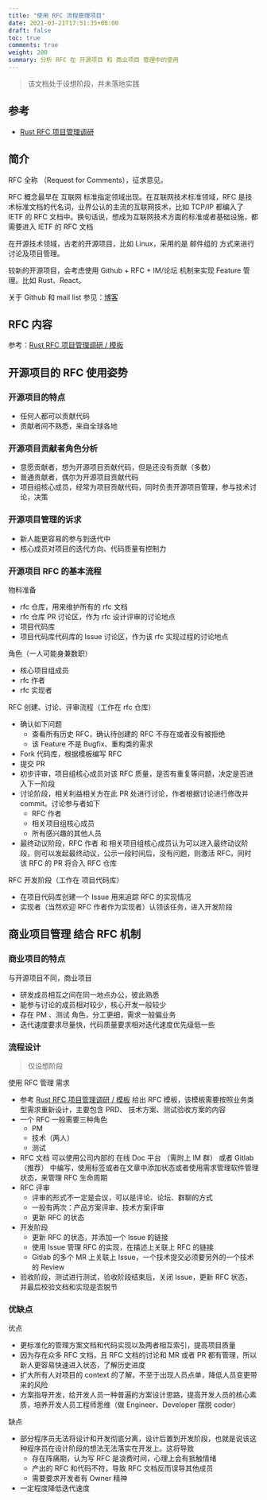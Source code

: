 ```yaml
---
title: "使用 RFC 流程管理项目"
date: 2021-03-21T17:51:35+08:00
draft: false
toc: true
comments: true
weight: 200
summary: 分析 RFC 在 开源项目 和 商业项目 管理中的使用
---
```


> 该文档处于设想阶段，并未落地实践

## 参考

* [Rust RFC 项目管理调研](/series/software-project-management/rust-rfc/)

## 简介

RFC 全称 （Request for Comments），征求意见。

RFC 概念最早在 互联网 标准指定领域出现。在互联网技术标准领域，RFC 是技术标准文档的代名词，业界公认的主流的互联网技术，比如 TCP/IP 都编入了 IETF 的 RFC 文档中。换句话说，想成为互联网技术方面的标准或者基础设施，都需要进入 IETF 的 RFC 文档

在开源技术领域，古老的开源项目，比如 Linux，采用的是 邮件组的 方式来进行讨论及项目管理。

较新的开源项目，会考虑使用 Github + RFC + IM/论坛 机制来实现 Feature 管理。比如 Rust、React。

关于 Github 和 mail list 参见：[博客](https://begriffs.com/posts/2018-06-05-mailing-list-vs-github.html)

## RFC 内容

参考：[Rust RFC 项目管理调研 / 模板](/series/software-project-management/rust-rfc/#rust-rfc-模板)

## 开源项目的 RFC 使用姿势

### 开源项目的特点

* 任何人都可以贡献代码
* 贡献者间不熟悉，来自全球各地

### 开源项目贡献者角色分析

* 意愿贡献者，想为开源项目贡献代码，但是还没有贡献（多数）
* 普通贡献者，偶尔为开源项目贡献代码
* 项目组核心成员，经常为项目贡献代码，同时负责开源项目管理，参与技术讨论，决策

### 开源项目管理的诉求

* 新人能更容易的参与到迭代中
* 核心成员对项目的迭代方向、代码质量有控制力

### 开源项目 RFC 的基本流程

物料准备

* rfc 仓库，用来维护所有的 rfc 文档
* rfc 仓库 PR 讨论区，作为 rfc 设计评审的讨论地点
* 项目代码库
* 项目代码库代码库的 Issue 讨论区，作为该 rfc 实现过程的讨论地点

角色（一人可能身兼数职）

* 核心项目组成员
* rfc 作者
* rfc 实现者

RFC 创建、讨论、评审流程（工作在 rfc 仓库）

* 确认如下问题
    * 查看所有历史 RFC，确认待创建的 RFC 不存在或者没有被拒绝
    * 该 Feature 不是 Bugfix、重构类的需求
* Fork 代码库，根据模板编写 RFC
* 提交 PR
* 初步评审，项目组核心成员对该 RFC 质量，是否有重复等问题，决定是否进入下一阶段
* 讨论阶段，相关利益相关方在此 PR 处进行讨论，作者根据讨论进行修改并 commit。讨论参与者如下
    * RFC 作者
    * 相关项目组核心成员
    * 所有感兴趣的其他人员
* 最终动议阶段，RFC 作者 和 相关项目组核心成员认为可以进入最终动议阶段，则可以发起最终动议，公示一段时间后，没有问题，则激活 RFC。同时 该 RFC 的 PR 将合入 RFC 仓库

RFC 开发阶段（工作在 项目代码库）

* 在项目代码库创建一个 Issue 用来追踪 RFC 的实现情况
* 实现者（当然欢迎 RFC 作者作为实现者）认领该任务，进入开发阶段

## 商业项目管理 结合 RFC 机制

### 商业项目的特点

与开源项目不同，商业项目

* 研发成员相互之间在同一地点办公，彼此熟悉
* 能参与讨论的成员相对较少，核心开发一般较少
* 存在 PM 、测试 角色，分工更细，需求一般偏业务
* 迭代速度要求尽量快，代码质量要求相对迭代速度优先级低一些

### 流程设计

> 仅设想阶段

使用 RFC 管理 需求

* 参考 [Rust RFC 项目管理调研 / 模板](/series/software-project-management/rust-rfc/#rust-rfc-模板) 给出 RFC 模板，该模板需要按照业务类型需求重新设计，主要包含 PRD、 技术方案、测试验收方案的内容
* 一个 RFC 一般需要三种角色
    * PM
    * 技术（两人）
    * 测试
* RFC 文档 可以使用公司内部的 在线 Doc 平台 （需附上 IM 群） 或者 Gitlab （推荐） 中编写，使用标签或者在文章中添加状态或者使用需求管理软件管理状态，来管理 RFC 生命周期
* RFC 评审
    * 评审的形式不一定是会议，可以是评论、论坛、群聊的方式
    * 一般有两次：产品方案评审、技术方案评审
    * 更新 RFC 的状态
* 开发阶段
    * 更新 RFC 的状态，并添加一个 Issue 的链接
    * 使用 Issue 管理 RFC 的实现，在描述上关联上 RFC 的链接
    * Gitlab 的多个 MR 上关联上 Issue，一个技术提交必须要另外的一个技术的 Review
* 验收阶段，测试进行测试，验收阶段结束后，关闭 Issue，更新 RFC 状态，并最后校验文档和实现是否脱节

### 优缺点

优点

* 更标准化的管理方案文档和代码实现以及两者相互索引，提高项目质量
* 因为存在众多 RFC 文档，且 RFC 文档的讨论和 MR 或者 PR 都有管理，所以新人更容易快速进入状态，了解历史进度
* 扩大所有人对项目的 context 的了解，不至于出现人员点单，降低人员变更带来的风险
* 方案指导开发，给开发人员一种普遍的方案设计思路，提高开发人员的核心素质，培养开发人员工程师思维（做 Engineer、Developer 摆脱 coder）

缺点

* 部分程序员无法将设计和开发彻底分离，设计后置到开发阶段，也就是说该这种程序员在设计阶段的想法无法落实在开发上。这将导致
    * 存在阵痛期，认为写 RFC 是浪费时间，心理上会有抵触情绪
    * 产出的 RFC 和代码不符，导致 RFC 文档反而误导其他成员
    * 需要要求开发者有 Owner 精神
* 一定程度降低迭代速度

